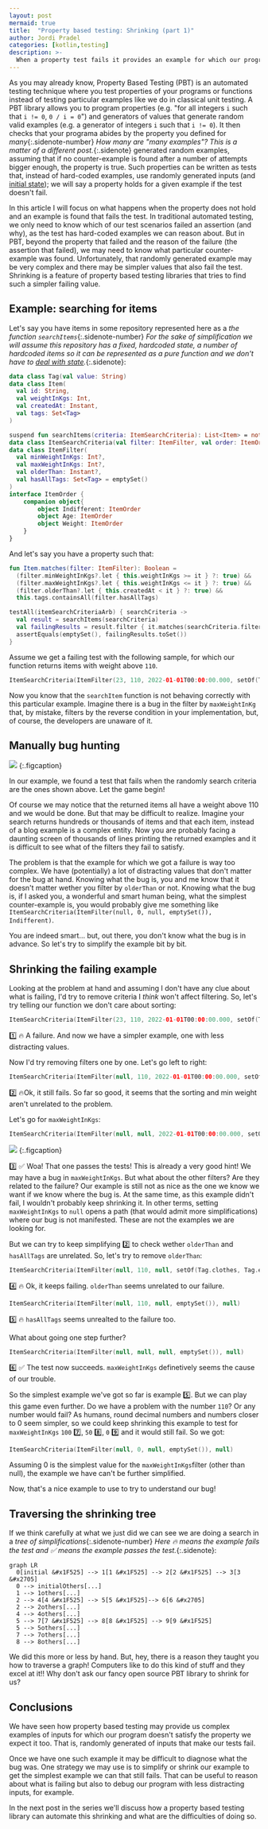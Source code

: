 ```yaml
---
layout: post
mermaid: true
title:  "Property based testing: Shrinking (part 1)"
author: Jordi Pradel
categories: [kotlin,testing]
description: >-
  When a property test fails it provides an example for which our program doesn't behave. That randomly generated example may be too complex to diagnose the problem. Shrinking allows us to build simpler examples that still fail our tests, allowing for simpler reaasoning and debugging.
---
```


As you may already know, Property Based Testing (PBT) is an automated testing technique where you test properties of your programs or functions instead of testing particular examples like we do in classical unit testing. A PBT library allows you to program properties (e.g. "for all integers `i` such that `i != 0`, `0 / i = 0`") and generators of values that generate random valid examples (e.g. a generator of integers `i` such that `i != 0`). It then checks that your programa abides by the property you defined for _many_{:.sidenote-number} _How many are "many examples"? This is a matter of a different post._{:.sidenote} generated random examples, assuming that if no counter-example is found after a number of attempts bigger enough, the property is true. Such properties can be written as tests that, instead of hard-coded examples, use randomly generated inputs (and [initial state](2022-05-27-what-is-an-automated-test-again.html)); we will say a property holds for a given example if the test doesn't fail. 

In this article I will focus on what happens when the property does not hold and an example is found that fails the test. In traditional automated testing, we only need to know which of our test scenarios failed an assertion (and why), as the test has hard-coded examples we can reason about. But in PBT, beyond the property that failed and the reason of the failure (the assertion that failed), we may need to know what particular counter-example was found. Unfortunately, that randomly generated example may be very complex and there may be simpler values that also fail the test. Shrinking is a feature of property based testing libraries that tries to find such a simpler failing value.

## Example: searching for items

Let's say you have items in some repository represented here as a _the function `searchItems`_{:.sidenote-number} _For the sake of simplification we will assume this repository has a fixed, hardcoded state, a number of hardcoded items so it can be represented as a pure function and we don't have to [deal with state](2022-06-17-testing-and-persistent-state.html)._{:.sidenote}:

```kotlin
data class Tag(val value: String)
data class Item(
  val id: String, 
  val weightInKgs: Int, 
  val createdAt: Instant, 
  val tags: Set<Tag>
)

suspend fun searchItems(criteria: ItemSearchCriteria): List<Item> = notShown()    
data class ItemSearchCriteria(val filter: ItemFilter, val order: ItemOrder)
data class ItemFilter(
  val minWeightInKgs: Int?, 
  val maxWeightInKgs: Int?, 
  val olderThan: Instant?, 
  val hasAllTags: Set<Tag> = emptySet()
)
interface ItemOrder {
    companion object{
        object Indifferent: ItemOrder
        object Age: ItemOrder
        object Weight: ItemOrder
    }
}

```

And let's say you have a property such that:

```kotlin
fun Item.matches(filter: ItemFilter): Boolean =
  (filter.minWeightInKgs?.let { this.weightInKgs >= it } ?: true) &&
  (filter.maxWeightInKgs?.let { this.weightInKgs <= it } ?: true) &&
  (filter.olderThan?.let { this.createdAt < it } ?: true) &&
  this.tags.containsAll(filter.hasAllTags)

testAll(itemSearchCriteriaArb) { searchCriteria ->
  val result = searchItems(searchCriteria)
  val failingResults = result.filter { it.matches(searchCriteria.filter) }
  assertEquals(emptySet(), failingResults.toSet())
}
```

Assume we get a failing test with the following sample, for which our function returns items with weight above `110`.

```kotlin
ItemSearchCriteria(ItemFilter(23, 110, 2022-01-01T00:00:00.000, setOf(Tag.clothes, Tag.exclusive)), AgetItemOrder)
```

Now you know that the `searchItem` function is not behaving correctly with this particular example. Imagine there is a bug in the filter by `maxWeightInKg` that, by mistake, filters by the reverse condition in your implementation, but, of course, the developers are unaware of it.

## Manually bug hunting

<img src="https://y.yarn.co/76c65c90-5e05-419f-9a84-0f8adc431d92_text.gif">
{:.figcaption}

In our example, we found a test that fails when the randomly search criteria are the ones shown above. Let the game begin!

Of course we may notice that the returned items all have a weight above 110 and we would be done. But that may be difficult to realize. Imagine your search returns hundreds or thousands of items and that each item, instead of a blog example is a complex entity. Now you are probably facing a daunting screen of thousands of lines printing the returned examples and it is difficult to see what of the filters they fail to satisfy.

The problem is that the example for which we got a failure is way too complex. We have (potentially) a lot of distracting values that don't matter for the bug at hand. Knowing what the bug is, you and me know that it doesn't matter wether you filter by `olderThan` or not. Knowing what the bug is, if I asked you, a wonderful and smart human being, what the simplest counter-example is, you would probably give me something like `ItemSearchCriteria(ItemFilter(null, 0, null, emptySet()), Indifferent)`.

You are indeed smart... but, out there, you don't know what the bug is in advance. So let's try to simplify the example bit by bit.

## Shrinking the failing example

Looking at the problem at hand and assuming I don't have any clue about what is failing, I'd try to remove criteria I _think_ won't affect filtering. So, let's try telling our function we don't care about sorting:

```kotlin
ItemSearchCriteria(ItemFilter(23, 110, 2022-01-01T00:00:00.000, setOf(Tag.clothes, Tag.exclusive)), Indifferent)
```

1️⃣ 🔥 A failure. And now we have a simpler example, one with less distracting values.

Now I'd try removing filters one by one. Let's go left to right:

```kotlin
ItemSearchCriteria(ItemFilter(null, 110, 2022-01-01T00:00:00.000, setOf(Tag.clothes, Tag.exclusive)), Indifferent)
```

2️⃣ 🔥Ok, it still fails. So far so good, it seems that the sorting and min weight aren't unrelated to the problem.

Let's go for `maxWeightInKgs`:

```kotlin
ItemSearchCriteria(ItemFilter(null, null, 2022-01-01T00:00:00.000, setOf(Tag.clothes, Tag.exclusive)), Indifferent)
```

<img src="https://c.tenor.com/TlfAvuz0tLMAAAAC/obi-wan-kenobi-these-are-not-the-droids.gif">
{:.figcaption}

3️⃣ ✅ Woa! That one passes the tests! This is already a very good hint! We may have a bug in `maxWeightInKgs`. But what about the other filters? Are they related to the failure? Our example is still not as nice as the one we know we want if we know where the bug is. At the same time, as this example didn't fail, I wouldn't probably keep shrinking it. In other terms, setting `maxWeightInKgs` to `null` opens a path (that would admit more simplifications) where our bug is not manifested. These are not the examples we are looking for. 

But we can try to keep simplifying 2️⃣ to check wether `olderThan` and `hasAllTags` are unrelated. So, let's try to remove `olderThan`:

```kotlin
ItemSearchCriteria(ItemFilter(null, 110, null, setOf(Tag.clothes, Tag.exclusive)), Indifferent)
```

4️⃣ 🔥 Ok, it keeps failing. `olderThan` seems unrelated to our failure. 


```kotlin
ItemSearchCriteria(ItemFilter(null, 110, null, emptySet()), null)
```

5️⃣ 🔥 `hasAllTags` seems unrealted to the failure too.

What about going one step further? 

```kotlin
ItemSearchCriteria(ItemFilter(null, null, null, emptySet()), null)
```
6️⃣ ✅ The test now succeeds. `maxWeightInKgs` definetively seems the cause of our trouble.

So the simplest example we've got so far is example 5️⃣. But we can play this game even further. Do we have a problem with the number `110`? Or any number would fail? As humans, round decimal numbers and numbers closer to 0 seem simpler, so we could keep shrinking this example to test for `maxWeightInKgs` `100` 7️⃣, `50` 8️⃣, `0` 9️⃣ and it would still fail. So we got:

```kotlin
ItemSearchCriteria(ItemFilter(null, 0, null, emptySet()), null)
```

Assuming 0 is the simplest value for the `maxWeightInKgs`filter (other than null), the example we have can't be further simplified.

Now, that's a nice example to use to try to understand our bug!

## Traversing the shrinking tree

If we think carefully at what we just did we can see we are doing a search in a _tree of simplifications_{:.sidenote-number} _Here 🔥 means the example fails the test and ✅ means the example passes the test._{:.sidenote}:

```mermaid
graph LR
  0[initial &#x1F525] --> 1[1 &#x1F525] --> 2[2 &#x1F525] --> 3[3 &#x2705]
  0 --> initialOthers[...]
  1 --> 1others[...]
  2 --> 4[4 &#x1F525] --> 5[5 &#x1F525]--> 6[6 &#x2705]
  2 --> 2others[...]
  4 --> 4others[...]
  5 --> 7[7 &#x1F525] --> 8[8 &#x1F525] --> 9[9 &#x1F525]
  5 --> 5others[...]
  7 --> 7others[...]
  8 --> 8others[...]
```

We did this more or less by hand. But, hey, there is a reason they taught you how to traverse a graph! Computers like to do this kind of stuff and they excel at it!! Why don't ask our fancy open source PBT library to shrink for us?

## Conclusions

We have seen how property based testing may provide us complex examples of inputs for which our program doesn't satisfy the property we expect it too. That is, randomly generated of inputs that make our tests fail.

Once we have one such example it may be difficult to diagnose what the bug was. One strategy we may use is to simplify or shrink our example to get the simplest example we can that still fails. That can be useful to reason about what is failing but also to debug our program with less distracting inputs, for example.

In the next post in the series we'll discuss how a property based testing library can automate this shrinking and what are the difficulties of doing so.

